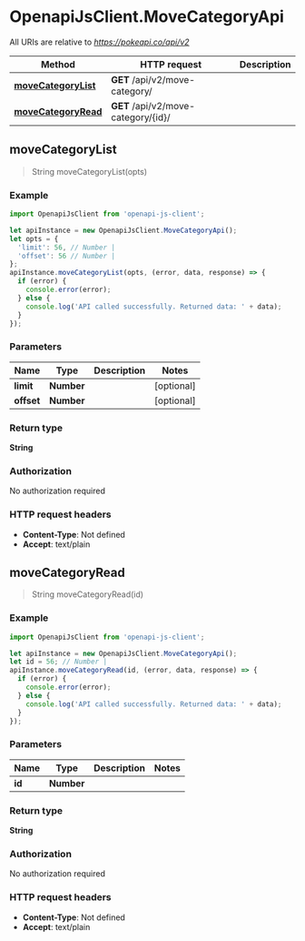 # OpenapiJsClient.MoveCategoryApi

All URIs are relative to *https://pokeapi.co/api/v2*

Method | HTTP request | Description
------------- | ------------- | -------------
[**moveCategoryList**](MoveCategoryApi.md#moveCategoryList) | **GET** /api/v2/move-category/ | 
[**moveCategoryRead**](MoveCategoryApi.md#moveCategoryRead) | **GET** /api/v2/move-category/{id}/ | 



## moveCategoryList

> String moveCategoryList(opts)



### Example

```javascript
import OpenapiJsClient from 'openapi-js-client';

let apiInstance = new OpenapiJsClient.MoveCategoryApi();
let opts = {
  'limit': 56, // Number | 
  'offset': 56 // Number | 
};
apiInstance.moveCategoryList(opts, (error, data, response) => {
  if (error) {
    console.error(error);
  } else {
    console.log('API called successfully. Returned data: ' + data);
  }
});
```

### Parameters


Name | Type | Description  | Notes
------------- | ------------- | ------------- | -------------
 **limit** | **Number**|  | [optional] 
 **offset** | **Number**|  | [optional] 

### Return type

**String**

### Authorization

No authorization required

### HTTP request headers

- **Content-Type**: Not defined
- **Accept**: text/plain


## moveCategoryRead

> String moveCategoryRead(id)



### Example

```javascript
import OpenapiJsClient from 'openapi-js-client';

let apiInstance = new OpenapiJsClient.MoveCategoryApi();
let id = 56; // Number | 
apiInstance.moveCategoryRead(id, (error, data, response) => {
  if (error) {
    console.error(error);
  } else {
    console.log('API called successfully. Returned data: ' + data);
  }
});
```

### Parameters


Name | Type | Description  | Notes
------------- | ------------- | ------------- | -------------
 **id** | **Number**|  | 

### Return type

**String**

### Authorization

No authorization required

### HTTP request headers

- **Content-Type**: Not defined
- **Accept**: text/plain

